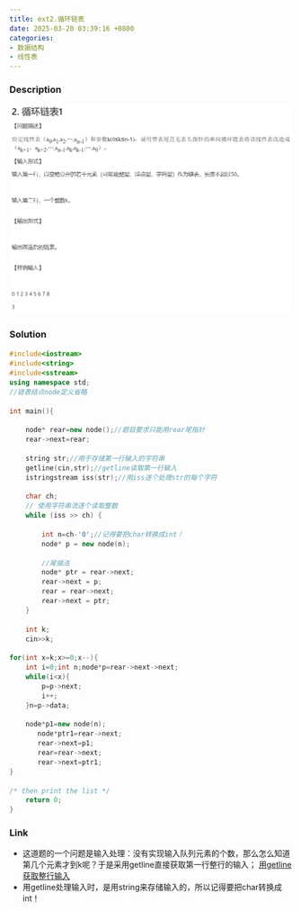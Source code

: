 ```yaml
---
title: ext2.循环链表
date: 2025-03-20 03:39:16 +0800
categories:
- 数据结构
- 线性表
---
```


### **Description**

![4aba8780ca7ae59076ed62f2e9afcd9](/assets/Image/4aba8780ca7ae59076ed62f2e9afcd9.png)

### **Solution**

```cpp
#include<iostream>
#include<string>
#include<sstream>
using namespace std;
//链表结点node定义省略  

int main(){

    node* rear=new node();//题目要求只能用rear尾指针
    rear->next=rear;

    string str;//用于存储第一行输入的字符串
    getline(cin,str);//getline读取第一行输入
    istringstream iss(str);//用iss逐个处理str的每个字符

    char ch;
    // 使用字符串流逐个读取整数
    while (iss >> ch) {

        int n=ch-'0';//记得要把char转换成int！
        node* p = new node(n);

		//尾插法
        node* ptr = rear->next;
        rear->next = p;
        rear = rear->next;
        rear->next = ptr;
    }

    int k;
    cin>>k;

for(int x=k;x>=0;x--){
    int i=0;int n;node*p=rear->next->next;
    while(i<x){
        p=p->next;
        i++;
    }n=p->data;
  
    node*p1=new node(n);
       node*ptr1=rear->next;
       rear->next=p1;
       rear=rear->next;
       rear->next=ptr1;
}

/* then print the list */
    return 0;
}
```

### Link
- 这道题的一个问题是输入处理：没有实现输入队列元素的个数，那么怎么知道第几个元素才到k呢？于是采用getline直接获取第一行整行的输入；
	[用getline获取整行输入](obsidian://open?vault=Obsidian%20Vault&file=Coding%2FKnowledge%2FGetline)
- 用getline处理输入时，是用string来存储输入的，所以记得要把char转换成int！